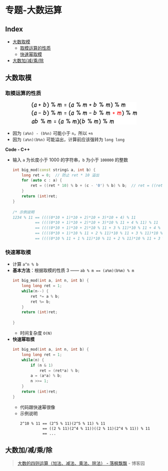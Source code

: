 专题-大数运算
===

Index
---
<!-- TOC -->

- [大数取模](#大数取模)
  - [取模运算的性质](#取模运算的性质)
  - [快速幂取模](#快速幂取模)
- [大数加/减/乘/除](#大数加减乘除)

<!-- /TOC -->

## 大数取模

### 取模运算的性质
<div align="center"><a href="http://www.codecogs.com/eqnedit.php?latex=\fn_cs&space;\begin{aligned}&space;&(a&plus;b)\;\%\;m=(a\;\%\;m&plus;b\;\%\;m)\;\%\;m\\&space;&(a-b)\;\%\;m=(a\;\%\;m-b\;\%\;m{\color{Red}\;&plus;\;m})\;\%\;m\\&space;&ab\;\%\;m=(a\;\%\;m)(b\;\%\;m)\;\%\;m&space;\end{aligned}"><img src="../_assets/公式_20180811215806.png" height="" /></a></div>

- 因为 `(a%n) - (b%n)` 可能小于 `n`，所以 `+n`
- 因为 `(a%n)(b%n)` 可能溢出，计算前应该强转为 `long long`

**Code - C++**
- 输入 `a` 为长度小于 1000 的字符串，`b` 为小于 `100000` 的整数
  ```C++
  int big_mod(const string& a, int b) {
      long ret = 0;  // 防止 ret * 10 溢出
      for (auto c : a) {
          ret = ((ret * 10) % b + (c - '0') % b) % b;  // ret = ((ret * 10) + (c - '0')) % b
      }
      return (int)ret;
  }

  /* 示例说明
  1234 % 11 == ((((0*10 + 1)*10 + 2)*10 + 3)*10 + 4) % 11
            == ((((0*10 + 1)*10 + 2)*10 + 3)*10 % 11 + 4 % 11) % 11
            == ((((0*10 + 1)*10 + 2)*10 % 11 + 3 % 11)*10 % 11 + 4 % 11) % 11
            == ((((0*10 + 1)*10 % 11 + 2 % 11)*10 % 11 + 3 % 11)*10 % 11 + 4 % 11) % 11
            == ((((0*10 % 11 + 1 % 11)*10 % 11 + 2 % 11)*10 % 11 + 3 % 11)*10 % 11 + 4 % 11) % 11
  ```

### 快速幂取模
- 计算 `a^n % b`
- **基本方法**：根据取模的性质 3 —— `ab % m == (a%m)(b%m) % m`
  ```C++
  int big_mod(int a, int n, int b) {
      long long ret = 1;
      while(n--) {
          ret *= a % b;
          ret %= b;
      }
      return (int)ret;
      
  }
  ```
  - 时间复杂度 `O(N)`
- **快速幂取模**
  ```C++
  int big_mod(int a, int n, int b) {
      long long ret = 1;
      while(n) {
          if (n & 1)
              ret = (ret*a) % b;
          a = (a*a) % b;
          n >>= 1;
      }
      return (int)ret;
  }
  ```
  - 代码跟快速幂很像
  - 示例说明
    ```
    2^10 % 11 == (2^5 % 11)(2^5 % 11) % 11
              == ((2 % 11)(2^4 % 11))((2 % 11)(2^4 % 11)) % 11
              == ...
    ```

## 大数加/减/乘/除
> [大数的四则运算（加法、减法、乘法、除法） - 落枫飘飘](https://www.cnblogs.com/wuqianling/p/5387099.html) - 博客园 